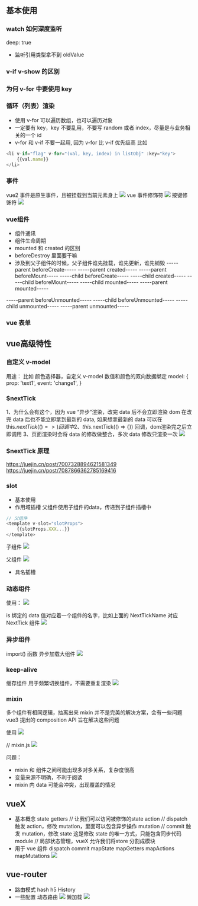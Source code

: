 ## 基本使用
### watch 如何深度监听
deep: true
- 监听引用类型拿不到 oldValue

### v-if v-show 的区别
### 为何 v-for 中要使用 key

### 循环（列表）渲染
- 使用 v-for 可以遍历数组，也可以遍历对象
- 一定要有 key，key 不要乱用，不要写 random 或者 index，尽量是与业务相关的一个 id
- v-for 和 v-if 不要一起用, 因为 v-for 比 v-if 优先级高
比如
```js
<li v-if="flag" v-for="(val, key, index) in listObj" :key="key">
    {{val.name}}
</li>
```

### 事件
vue2 事件是原生事件，且被挂载到当前元素身上
![](./img/%E4%BA%8B%E4%BB%B6.png)
vue 事件修饰符
![](./img/%E4%BA%8B%E4%BB%B6%E4%BF%AE%E9%A5%B0%E7%AC%A6.png)
按键修饰符
![](./img/%E6%8C%89%E9%94%AE%E4%BF%AE%E9%A5%B0%E7%AC%A6.png)

### vue组件
- 组件通讯
- 组件生命周期
- mounted 和 created 的区别
- beforeDestroy 里面要干嘛
- 涉及到父子组件的时候，父子组件谁先挂载，谁先更新，谁先销毁
-----parent beforeCreate-----
-----parent created-----
-----parent beforeMount-----
-----child beforeCreate-----
-----child created-----
-----child beforeMount-----
-----child mounted-----
-----parent mounted-----

-----parent beforeUnmounted-----
-----child beforeUnmounted-----
-----child unmounted-----
-----parent unmounted-----

### vue 表单

## vue高级特性

### 自定义 v-model 
用途： 比如 颜色选择器，自定义 v-model 数值和颜色的双向数据绑定
model: {
    prop: 'text1',
    event: 'change1',
}

### $nextTick
1、为什么会有这个，因为 vue “异步”渲染，改完 data 后不会立即渲染 dom
在改完 data 后也不能立即拿到最新的 data, 如果想拿最新的 data  可以在 this.$nextTick(() => {}) 回调中
2、this.$nextTick(() => {}) 回调，dom渲染完之后立即调用
3、页面渲染时会将 data 的修改做整合，多次 data 修改只渲染一次
![](./img/nextTick.png)

### $nextTick 原理
https://juejin.cn/post/7007328894621581349
https://juejin.cn/post/7087866362785169416

### slot
- 基本使用
- 作用域插槽 
父组件使用子组件的data，传递到子组件插槽中
```js
// 父组件
<template v-slot="slotProps">
    {{slotProps.XXX...}}
</template>
```
子组件
![](./img/%E4%BD%9C%E7%94%A8%E5%9F%9F%E6%8F%92%E6%A7%BD%E7%88%B6%E7%BB%84%E4%BB%B6.png)

父组件
![](./img/%E4%BD%9C%E7%94%A8%E5%9F%9F%E6%8F%92%E6%A7%BD%E5%AD%90%E7%BB%84%E4%BB%B6.png)
- 具名插槽

### 动态组件
使用： <component :is="" />
![](./img/%E5%8A%A8%E6%80%81%E7%BB%84%E4%BB%B61.png)

is 绑定的 data 值对应着一个组件的名字，比如上面的 NextTickName 对应 NextTick 组件
![](./img/%E5%8A%A8%E6%80%81%E7%BB%84%E4%BB%B62.png)
### 异步组件
import() 函数
异步加载大组件
![](./img/%E5%BC%82%E6%AD%A5%E7%BB%84%E4%BB%B6.png)

### keep-alive
缓存组件
用于频繁切换组件，不需要重复渲染
![](./img/keep-alive.png)

### mixin
多个组件有相同逻辑，抽离出来
mixin 并不是完美的解决方案，会有一些问题
vue3 提出的 composition API 旨在解决这些问题

使用
![](./img/mixin.png)

// mixin.js
![](./img/mixin2.png)

问题：
- mixin 和 组件之间可能出现多对多关系，复杂度很高
- 变量来源不明确，不利于阅读
- mixin 内 data 可能会冲突，出现覆盖的情况

## vueX
- 基本概念
state
getters // 让我们可以访问被修饰的state
action  // dispatch 触发 action，修改 mutation，里面可以包含异步操作
mutation // commit 触发 mutation，修改 state 这是修改 state 的唯一方式，只能包含同步代码
module // 局部状态管理，vueX 允许我们将store 分割成模块
- 用于 vue 组件
dispatch
commit
mapState
mapGetters
mapActions
mapMutations
![](./img/vuex.png)

## vue-router
- 路由模式
hash 
h5 History
- 一些配置
动态路由
![](./img/%E5%8A%A8%E6%80%81%E8%B7%AF%E7%94%B1.png)
懒加载
![](./img/%E6%87%92%E5%8A%A0%E8%BD%BD.png)








